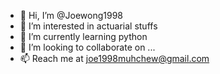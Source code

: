 - 👋 Hi, I’m @Joewong1998
- 👀 I’m interested in actuarial stuffs
- 🌱 I’m currently learning python
- 💞️ I’m looking to collaborate on ...
- 📫 Reach me at joe1998muhchew@gmail.com

<!---
Joewong1998/Joewong1998 is a ✨ special ✨ repository because its `README.md` (this file) appears on your GitHub profile.
You can click the Preview link to take a look at your changes.
--->
